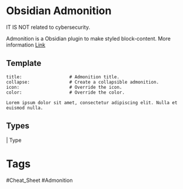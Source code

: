 # Obsidian Admonition
IT IS NOT related to cybersecurity. 

Admonition is a Obsidian plugin to make styled block-content. 
More information [Link](https://github.com/valentine195/obsidian-admonition)

## Template
```ad-<type> # Admonition type.
title:                  # Admonition title.
collapse:               # Create a collapsible admonition.
icon:                   # Override the icon.
color:                  # Override the color.

Lorem ipsum dolor sit amet, consectetur adipiscing elit. Nulla et euismod nulla.

```

## Types
| Type


# Tags
#Cheat_Sheet #Admonition
